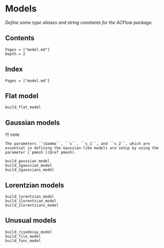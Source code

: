# Models

*Define some type aliases and string constants for the ACFlow package.*

## Contents

```@contents
Pages = ["model.md"]
Depth = 2
```

## Index

```@index
Pages = ["model.md"]
```

## Flat model

```@docs
build_flat_model
```

## Gaussian models

!!! note

    The parameters ``\Gamma``, ``s``, ``s_1``, and ``s_2``, which are essential in defining the Gaussian-like models are setup by using the parameter [`pmesh`](@ref pmesh).

```@docs
build_gaussian_model
build_1gaussian_model
build_2gaussians_model
```

## Lorentzian models

```@docs
build_lorentzian_model
build_1lorentzian_model
build_2lorentzians_model
```

## Unusual models

```@docs
build_risedecay_model
build_file_model
build_func_model
```
